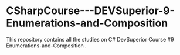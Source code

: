 # CSharpCourse---DEVSuperior-9-Enumerations-and-Composition
This repository contains all the studies on C# DevSuperior Course #9 Enumerations-and-Composition .
